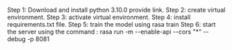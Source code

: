 Step 1: Download and install python 3.10.0 provide link.
Step 2: create virtual environment. 
Step 3: activate virtual environment. 
Step 4: install requirements.txt file. 
Step 5: train the model using rasa train
Step 6: start the server using the command : 
rasa run -m --enable-api --cors "*" --debug -p 8081
